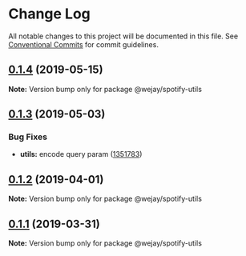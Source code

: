 # Change Log

All notable changes to this project will be documented in this file.
See [Conventional Commits](https://conventionalcommits.org) for commit guidelines.

## [0.1.4](https://github.com/Iteam1337/wejay-utils/compare/@wejay/spotify-utils@0.1.3...@wejay/spotify-utils@0.1.4) (2019-05-15)

**Note:** Version bump only for package @wejay/spotify-utils





## [0.1.3](https://github.com/Iteam1337/wejay-utils/compare/@wejay/spotify-utils@0.1.2...@wejay/spotify-utils@0.1.3) (2019-05-03)


### Bug Fixes

* **utils:** encode query param ([1351783](https://github.com/Iteam1337/wejay-utils/commit/1351783))





## [0.1.2](https://github.com/Iteam1337/wejay-utils/compare/@wejay/spotify-utils@0.1.1...@wejay/spotify-utils@0.1.2) (2019-04-01)

**Note:** Version bump only for package @wejay/spotify-utils





## [0.1.1](https://github.com/Iteam1337/wejay-utils/compare/@wejay/spotify-utils@0.1.0...@wejay/spotify-utils@0.1.1) (2019-03-31)

**Note:** Version bump only for package @wejay/spotify-utils
